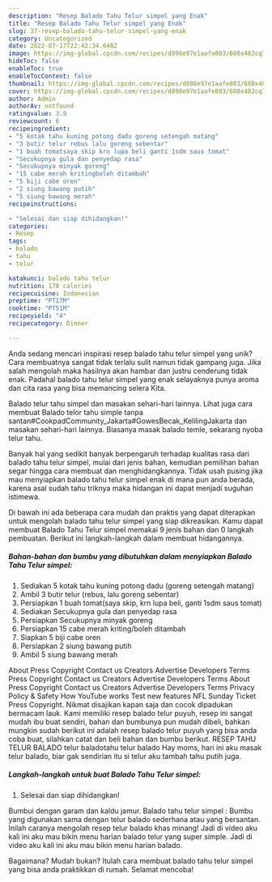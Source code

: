```yaml
---
description: "Resep Balado Tahu Telur simpel yang Enak"
title: "Resep Balado Tahu Telur simpel yang Enak"
slug: 37-resep-balado-tahu-telur-simpel-yang-enak
category: Uncategorized
date: 2022-07-17T22:42:34.648Z
image: https://img-global.cpcdn.com/recipes/d898e97e1aafe803/680x482cq70/balado-tahu-telur-simpel-foto-resep-utama.jpg
hideToc: false
enableToc: true
enableTocContent: false
thumbnail: https://img-global.cpcdn.com/recipes/d898e97e1aafe803/680x482cq70/balado-tahu-telur-simpel-foto-resep-utama.jpg
cover: https://img-global.cpcdn.com/recipes/d898e97e1aafe803/680x482cq70/balado-tahu-telur-simpel-foto-resep-utama.jpg
author: Admin
authorAv: notfound
ratingvalue: 3.9
reviewcount: 6
recipeingredient:
- "5 kotak tahu kuning potong dadu goreng setengah matang"
- "3 butir telur rebus lalu goreng sebentar"
- "1 buah tomatsaya skip krn lupa beli ganti 1sdm saus tomat"
- "Secukupnya gula dan penyedap rasa"
- "Secukupnya minyak goreng"
- "15 cabe merah kritingboleh ditambah"
- "5 biji cabe oren"
- "2 siung bawang putih"
- "5 siung bawang merah"
recipeinstructions:

- "Selesai dan siap dihidangkan!"
categories:
- Resep
tags:
- balado
- tahu
- telur

katakunci: balado tahu telur 
nutrition: 178 calories
recipecuisine: Indonesian
preptime: "PT17M"
cooktime: "PT51M"
recipeyield: "4"
recipecategory: Dinner

---
```





Anda sedang mencari inspirasi resep balado tahu telur simpel yang unik? Cara membuatnya sangat tidak terlalu sulit namun tidak gampang juga. Jika salah mengolah maka hasilnya akan hambar dan justru cenderung tidak enak. Padahal balado tahu telur simpel yang enak selayaknya punya aroma dan cita rasa yang bisa memancing selera Kita.





Balado telur tahu simpel dan masakan sehari-hari lainnya. Lihat juga cara membuat Balado telor tahu simple tanpa santan#CookpadCommunity_Jakarta#GowesBecak_KelilingJakarta dan masakan sehari-hari lainnya. Biasanya masak balado temle, sekarang nyoba telur tahu.

Banyak hal yang sedikit banyak berpengaruh terhadap kualitas rasa dari balado tahu telur simpel, mulai dari jenis bahan, kemudian pemilihan bahan segar hingga cara membuat dan menghidangkannya. Tidak usah pusing jika mau menyiapkan balado tahu telur simpel enak di mana pun anda berada, karena asal sudah tahu triknya maka hidangan ini dapat menjadi suguhan istimewa.






Di bawah ini ada beberapa cara mudah dan praktis yang dapat diterapkan untuk mengolah balado tahu telur simpel yang siap dikreasikan. Kamu dapat membuat Balado Tahu Telur simpel memakai 9 jenis bahan dan 0 langkah pembuatan. Berikut ini langkah-langkah dalam membuat hidangannya.

<!--inarticleads1-->

##### Bahan-bahan dan bumbu yang dibutuhkan dalam menyiapkan Balado Tahu Telur simpel:

1. Sediakan 5 kotak tahu kuning potong dadu (goreng setengah matang)
1. Ambil 3 butir telur (rebus, lalu goreng sebentar)
1. Persiapkan 1 buah tomat(saya skip, krn lupa beli, ganti 1sdm saus tomat)
1. Sediakan Secukupnya gula dan penyedap rasa
1. Persiapkan Secukupnya minyak goreng
1. Persiapkan 15 cabe merah kriting/boleh ditambah
1. Siapkan 5 biji cabe oren
1. Persiapkan 2 siung bawang putih
1. Ambil 5 siung bawang merah


About Press Copyright Contact us Creators Advertise Developers Terms Press Copyright Contact us Creators Advertise Developers Terms About Press Copyright Contact us Creators Advertise Developers Terms Privacy Policy &amp; Safety How YouTube works Test new features NFL Sunday Ticket Press Copyright. Nikmat disajikan kapan saja dan cocok dipadukan bermacam lauk. Kami memiliki resep balado telur puyuh, resep ini sangat mudah ibu buat sendiri, bahan dan bumbunya pun mudah dibeli, bahkan mungkin sudah berikut ini adalah resep balado telur puyuh yang bisa anda coba buat, silahkan catat dan beli bahan dan bumbu berikut. RESEP TAHU TELUR BALADO telur baladotahu telur balado Hay moms, hari ini aku masak telur balado, biar gak sendirian itu si telur aku tambah tahu putih juga. 

<!--inarticleads2-->

##### Langkah-langkah untuk buat Balado Tahu Telur simpel:


1. Selesai dan siap dihidangkan!

Bumbui dengan garam dan kaldu jamur. Balado tahu telur simpel : Bumbu yang digunakan sama dengan telur balado sederhana atau yang bersantan. Inilah caranya mengolah resep telur balado khas minang! Jadi di video aku kali ini aku mau bikin menu harian balado telur yang super simple. Jadi di video aku kali ini aku mau bikin menu harian balado. 

Bagaimana? Mudah bukan? Itulah cara membuat balado tahu telur simpel yang bisa anda praktikkan di rumah. Selamat mencoba!
